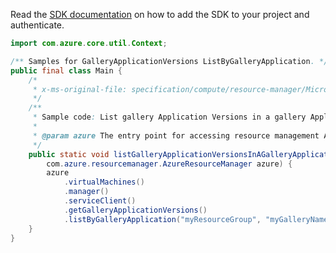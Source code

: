 Read the [SDK documentation](https://github.com/Azure/azure-sdk-for-java/blob/azure-resourcemanager_2.13.0/sdk/resourcemanager/azure-resourcemanager/README.md) on how to add the SDK to your project and authenticate.

```java
import com.azure.core.util.Context;

/** Samples for GalleryApplicationVersions ListByGalleryApplication. */
public final class Main {
    /*
     * x-ms-original-file: specification/compute/resource-manager/Microsoft.Compute/stable/2021-10-01/examples/gallery/ListGalleryApplicationVersionsInAGalleryApplication.json
     */
    /**
     * Sample code: List gallery Application Versions in a gallery Application Definition.
     *
     * @param azure The entry point for accessing resource management APIs in Azure.
     */
    public static void listGalleryApplicationVersionsInAGalleryApplicationDefinition(
        com.azure.resourcemanager.AzureResourceManager azure) {
        azure
            .virtualMachines()
            .manager()
            .serviceClient()
            .getGalleryApplicationVersions()
            .listByGalleryApplication("myResourceGroup", "myGalleryName", "myGalleryApplicationName", Context.NONE);
    }
}
```
